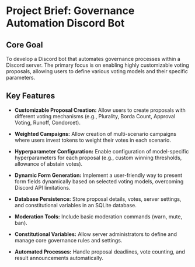 # Project Brief: Governance Automation Discord Bot

## Core Goal

To develop a Discord bot that automates governance processes within a Discord server. The primary focus is on enabling highly customizable voting proposals, allowing users to define various voting models and their specific parameters.

## Key Features

*   **Customizable Proposal Creation:** Allow users to create proposals with different voting mechanisms (e.g., Plurality, Borda Count, Approval Voting, Runoff, Condorcet).

*   **Weighted Campaigns:** Allow creation of multi-scenario campaigns where users invest tokens to weight their votes in each scenario.
*   **Hyperparameter Configuration:** Enable configuration of model-specific hyperparameters for each proposal (e.g., custom winning thresholds, allowance of abstain votes).
*   **Dynamic Form Generation:** Implement a user-friendly way to present form fields dynamically based on selected voting models, overcoming Discord API limitations.
*   **Database Persistence:** Store proposal details, votes, server settings, and constitutional variables in an SQLite database.
*   **Moderation Tools:** Include basic moderation commands (warn, mute, ban).
*   **Constitutional Variables:** Allow server administrators to define and manage core governance rules and settings.
*   **Automated Processes:** Handle proposal deadlines, vote counting, and result announcements automatically.